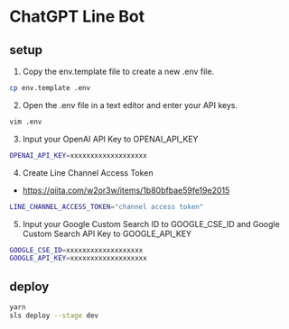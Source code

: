 # ChatGPT Line Bot

## setup
1. Copy the env.template file to create a new .env file.
```bash
cp env.template .env
```
2. Open the .env file in a text editor and enter your API keys.
```bash
vim .env
```
3. Input your OpenAI API Key to OPENAI_API_KEY
```bash
OPENAI_API_KEY=xxxxxxxxxxxxxxxxxxx
```
4. Create Line Channel Access Token
* https://qiita.com/w2or3w/items/1b80bfbae59fe19e2015
```bash
LINE_CHANNEL_ACCESS_TOKEN="channel access token"
```

5. Input your Google Custom Search ID to GOOGLE_CSE_ID and Google Custom Search API Key to GOOGLE_API_KEY
```bash
GOOGLE_CSE_ID=xxxxxxxxxxxxxxxxxxx
GOOGLE_API_KEY=xxxxxxxxxxxxxxxxxxx
```

## deploy
```bash
yarn
sls deploy --stage dev
```
